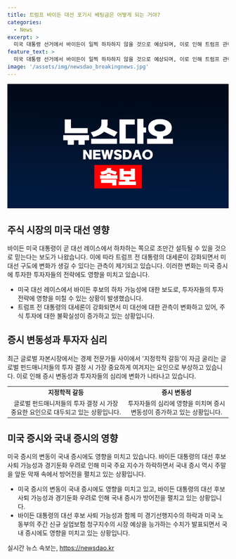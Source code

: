 ```yaml
---
title: 트럼프 바이든 대선 포기시 베팅금은 어떻게 되는 거야?
categories:
  - News
excerpt: >
  미국 대통령 선거에서 바이든이 일찍 하차하지 않을 것으로 예상되며, 이로 인해 트럼프 관련주 투자자들의 전략 수정이 필요할지도. 미 경제 전문가들은 정치적 불안정과 경기둔화로 증시가 하락할 가능성을 경고하고 있다. 전문가들은 자본시장의 최대 변수로 지정학적 갈등을 지목하고 있으며, 글로벌 투자자들은 이에 대한 유의해야 한다. 미국 증시의 하락세에 따라 국내 증시는 방어전을 펼치고 있으며, 트럼프의 트레이드 약화와 실적 시즌으로의 전환으로 주식시장의 추세적 하락 전환 여부를 예상하기 어렵다는 전망이다.
feature_text: >
  미국 대통령 선거에서 바이든이 일찍 하차하지 않을 것으로 예상되며, 이로 인해 트럼프 관련주 투자자들의 전략 수정이 필요할지도. 미 경제 전문가들은 정치적 불안정과 경기둔화로 증시가 하락할 가능성을 경고하고 있다. 전문가들은 자본시장의 최대 변수로 지정학적 갈등을 지목하고 있으며, 글로벌 투자자들은 이에 대한 유의해야 한다. 미국 증시의 하락세에 따라 국내 증시는 방어전을 펼치고 있으며, 트럼프의 트레이드 약화와 실적 시즌으로의 전환으로 주식시장의 추세적 하락 전환 여부를 예상하기 어렵다는 전망이다.
image: '/assets/img/newsdao_breakingnews.jpg'
---
```


<p><img src="/assets/img/newsdao_breakingnews.jpg" alt="koreaapp 속보" /></p>

<h2 data-ke-size="size26">주식 시장의 미국 대선 영향</h2>

<p data-ke-size="size16">바이든 미국 대통령이 곧 대선 레이스에서 하차하는 쪽으로 조만간 설득될 수 있을 것으로 믿는다는 보도가 나왔습니다. 이에 따라 트럼프 전 대통령의 대세론이 강화되면서 미 대선 구도에 변화가 생길 수 있다는 관측이 제기되고 있습니다. 이러한 변화는 미국 증시에 투자한 투자자들의 전략에도 영향을 미치고 있습니다.</p>

<ul>
  <li>미국 대선 레이스에서 바이든 후보의 하차 가능성에 대한 보도로, 투자자들의 투자 전략에 영향을 미칠 수 있는 상황이 발생했습니다.</li>
  <li>트럼프 전 대통령의 대세론이 강화되면서 미 대선에 대한 관측이 변화하고 있어, 주식 투자에 대한 불확실성이 증가하고 있는 상황입니다.</li>
</ul>

<h2 data-ke-size="size26">증시 변동성과 투자자 심리</h2>

<p data-ke-size="size16">최근 글로벌 자본시장에서는 경제 전문가들 사이에서 '지정학적 갈등'이 자금 굴리는 글로벌 펀드매니저들의 투자 결정 시 가장 중요하게 여겨지는 요인으로 부상하고 있습니다. 이로 인해 증시 변동성과 투자자들의 심리에 변화가 나타나고 있습니다.</p>

<table>
  <tr>
    <td style="text-align: center; height: 17px;"><b>지정학적 갈등</b></td>
    <td style="text-align: center; height: 17px;"><b>증시 변동성</b></td>
  </tr>
  <tr>
    <td style="text-align: center; height: 17px;">글로벌 펀드매니저들의 투자 결정 시 가장 중요한 요인으로 대두되고 있는 상황입니다.</td>
    <td style="text-align: center; height: 17px;">투자자들의 심리에 영향을 미치며 증시 변동성이 증가하고 있는 상황입니다.</td>
  </tr>
</table>

<h2 data-ke-size="size26">미국 증시와 국내 증시의 영향</h2>

<p data-ke-size="size16">미국 증시의 변동이 국내 증시에도 영향을 미치고 있습니다. 바이든 대통령의 대선 후보 사퇴 가능성과 경기둔화 우려로 인해 미국 주요 지수가 하락하면서 국내 증시 역시 주말을 앞둔 악재 속에서 방어전을 펼치고 있는 상황입니다.</p>

<ul>
  <li>미국 증시의 변동이 국내 증시에도 영향을 미치고 있고, 바이든 대통령의 대선 후보 사퇴 가능성과 경기둔화 우려로 인해 국내 증시가 방어전을 펼치고 있는 상황입니다.</li>
  <li>바이든 대통령의 대선 후보 사퇴 가능성과 함께 미 경기선행지수의 하락과 미국 노동부의 주간 신규 실업보험 청구지수의 시장 예상을 능가하는 수치가 발표되면서 국내 증시에도 영향을 미치고 있는 상황입니다.</li>
</ul>
실시간 뉴스 속보는, <a href="https://newsdao.kr" rel="dofollow">https://newsdao.kr</a>


